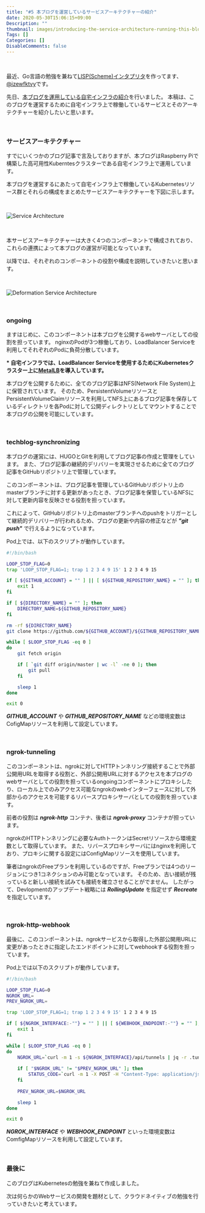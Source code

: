 ```yaml
---
title: "#5 本ブログを運営しているサービスアーキテクチャーの紹介"
date: 2020-05-30T15:06:15+09:00
Description: ""
thumbnail: images/introducing-the-service-architecture-running-this-blog/service_architecture.jpg
Tags: []
Categories: []
DisableComments: false
---
```


&nbsp;

最近、Go言語の勉強を兼ねて[LISP(Scheme)インタプリタ](https://github.com/izewfktvy533zjmn/goliath)を作ってます、[@izewfktvy](https://twitter.com/izewfktvy)です。

先日、[本ブログを運用している自宅インフラの紹介](http://techblog.on-going.jp/posts/introducing-the-architecture-of-raspberry-pi-kubernetes-cluster-named-makina-that-operates-this-blog/)を行いました。
本稿は、このブログを運営するために自宅インフラ上で稼働しているサービスとそのアーキテクチャーを紹介したいと思います。

&nbsp;



### サービスアーキテクチャー
すでにいくつかのブログ記事で言及しておりますが、本ブログはRaspberry Piで構築した高可用性Kuberntesクラスターである自宅インフラ上で運用しています。

本ブログを運営するにあたって自宅インフラ上で稼働しているKubernetesリソース群とそれらの構成をまとめたサービスアーキテクチャーを下図に示します。



&nbsp;

![Service Architecture](images/introducing-the-service-architecture-running-this-blog/service_architecture.jpg)

&nbsp;

本サービスアーキテクチャーは大きく4つのコンポーネントで構成されており、これらの連携によって本ブログの運営が可能となっています。

以降では、それぞれのコンポーネントの役割や構成を説明していきたいと思います。

&nbsp;

![Deformation Service Architecture](images/introducing-the-service-architecture-running-this-blog/deformation_service_architecture.jpg)

&nbsp;



### ongoing
ますはじめに、このコンポーネントは本ブログを公開するwebサーバとしての役割を担っています。
nginxのPodが3つ稼働しており、LoadBalancer Serviceを利用してそれぞれのPodに負荷分散しています。

**\* 自宅インフラでは、LoadBalancer Serviceを使用するためにKubernetesクラスター上に[MetalLB](https://metallb.universe.tf/)を導入しています。**

本ブログを公開するために、全てのブログ記事はNFS(Network File System)上に保管されています。
そのため、PersistentVolumeリソースとPersistentVolumeClaimリソースを利用してNFS上にあるブログ記事を保存しているディレクトリを各Podに対して公開ディレクトリとしてマウントすることで本ブログの公開を可能にしています。

&nbsp;



### techblog-synchronizing

本ブログの運営には、HUGOとGitを利用してブログ記事の作成と管理をしています。
また、ブログ記事の継続的デリバリーを実現させるために全てのブログ記事をGitHubリポジトリ上で管理しています。

このコンポーネントは、ブログ記事を管理しているGitHubリポジトリ上のmasterブランチに対する更新があったとき、ブログ記事を保管しているNFSに対して更新内容を反映させる役割を担っています。

これによって、GitHubリポジトリ上のmasterブランチへのpushをトリガーとして継続的デリバリーが行われるため、ブログの更新や内容の修正などが ***"git push"*** で行えるようになっています。

Pod上では、以下のスクリプトが動作しています。

```bash
#!/bin/bash

LOOP_STOP_FLAG=0
trap 'LOOP_STOP_FLAG=1; trap 1 2 3 4 9 15' 1 2 3 4 9 15

if [ ${GITHUB_ACCOUNT} = "" ] || [ ${GITHUB_REPOSITORY_NAME} = "" ]; then
    exit 1
fi

if [ ${DIRECTORY_NAME} = "" ]; then
    DIRECTORY_NAME=${GITHUB_REPOSITORY_NAME}
fi

rm -rf ${DIRECTORY_NAME}
git clone https://github.com/${GITHUB_ACCOUNT}/${GITHUB_REPOSITORY_NAME}.git ${DIRECTORY_NAME}

while [ $LOOP_STOP_FLAG -eq 0 ]
do
    git fetch origin

    if [ `git diff origin/master | wc -l` -ne 0 ]; then
        git pull
    fi

    sleep 1
done

exit 0
```

***GITHUB_ACCOUNT*** や ***GITHUB_REPOSITORY_NAME*** などの環境変数はCofigMapリソースを利用して設定しています。

&nbsp;



### ngrok-tunneling

このコンポーネントは、ngrokに対してHTTPトンネリング接続することで外部公開用URLを取得する役割と、外部公開用URLに対するアクセスを本ブログのwebサーバとしての役割を担っているongoingコンポーネントにプロキシしたり、ローカル上でのみアクセス可能なngrokのwebインターフェースに対して外部からのアクセスを可能するリバースプロキシサーバとしての役割を担っています。

前者の役割は ***ngrok-http*** コンテナ、後者は ***ngrok-proxy*** コンテナが担っています。

ngrokのHTTPトンネリングに必要なAuthトークンはSecretリソースから環境変数として取得しています。
また、リバースプロキシサーバにはnginxを利用しており、プロキシに関する設定にはConfigMapリソースを使用しています。


筆者はngrokのFreeプランを利用しているのですが、Freeプランでは4つのリージョンにつき1コネクションのみ可能となっています。
そのため、古い接続が残っていると新しい接続を試みても接続を確立させることがでません。
したがって、Devlopmentのアップデート戦略には ***RollingUpdate*** を指定せず ***Recreate*** を指定しています。

&nbsp;



### ngrok-http-webhook

最後に、このコンポーネントは、ngrokサービスから取得した外部公開用URLに変更があったときに指定したエンドポイントに対してwebhookする役割を担っています。


Pod上では以下のスクリプトが動作しています。

```bash
#!/bin/bash

LOOP_STOP_FLAG=0
NGROK_URL=
PREV_NGROK_URL=

trap 'LOOP_STOP_FLAG=1; trap 1 2 3 4 9 15' 1 2 3 4 9 15

if [ ${NGROK_INTERFACE:-""} = "" ] || [ ${WEBHOOK_ENDPOINT:-""} = "" ]; then
    exit 1
fi

while [ $LOOP_STOP_FLAG -eq 0 ]
do
    NGROK_URL=`curl -m 1 -s ${NGROK_INTERFACE}/api/tunnels | jq -r .tunnels[].public_url | grep --color=never https://*`
    
    if [ "$NGROK_URL" != "$PREV_NGROK_URL" ]; then
        STATUS_CODE=`curl -m 1 -X POST -H "Content-Type: application/json" -d "{\"ngrok_url\":\"$NGROK_URL\"}" $WEBHOOK_ENDPOINT -o /dev/null -w '%{http_code}' -s`
    fi
    
    PREV_NGROK_URL=$NGROK_URL

    sleep 1
done

exit 0
```

***NGROK_INTERFACE*** や ***WEBHOOK_ENDPOINT*** といった環境変数はComfigMapリソースを利用して設定しています。


&nbsp;



### 最後に

このブログはKubernetesの勉強を兼ねて作成しました。

次は何らかのWebサービスの開発を題材として、クラウドネイティブの勉強を行っていきたいと考えています。

&nbsp;
